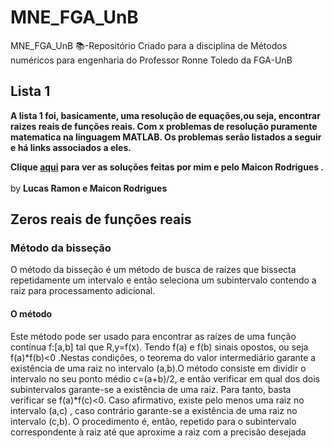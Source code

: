 # MNE_FGA_UnB
MNE_FGA_UnB 📚-Repositório Criado para a disciplina de Métodos numéricos para engenharia do Professor Ronne Toledo da FGA-UnB

## Lista 1

<b>A lista 1 foi, basicamente, uma resolução de equações,ou seja, encontrar raizes reais de funções reais. Com x problemas de resolução puramente matematica na linguagem MATLAB. Os problemas serão listados a seguir e há links associados a eles.</b>

<b>Clique [aqui]() para ver as soluções feitas por mim e pelo Maicon Rodrigues .</b>
<br><br>by <b>Lucas Ramon e Maicon Rodrigues</b>
## Zeros reais de funções reais

### Método da bisseção

O método da bisseção é um método de busca de raízes que bissecta repetidamente um intervalo e então seleciona um subintervalo contendo a raiz para processamento adicional.

#### O método

Este método pode ser usado para encontrar as raízes de uma função contínua f:[a,b] tal que R,y=f(x). Tendo f(a) e f(b) sinais opostos, ou seja f(a)*f(b)<0 .Nestas condições, o teorema do valor intermediário garante a existência de uma raiz no intervalo (a,b).O método consiste em dividir o intervalo no seu ponto médio c=(a+b)/2, e então verificar em qual dos dois subintervalos garante-se a existência de uma raiz. Para tanto, basta verificar se f(a)*f(c)<0. Caso afirmativo, existe pelo menos uma raiz no intervalo (a,c) , caso contrário garante-se a existência de uma raiz no intervalo (c,b). O procedimento é, então, repetido para o subintervalo correspondente à raiz até que  aproxime a raiz com a precisão desejada
